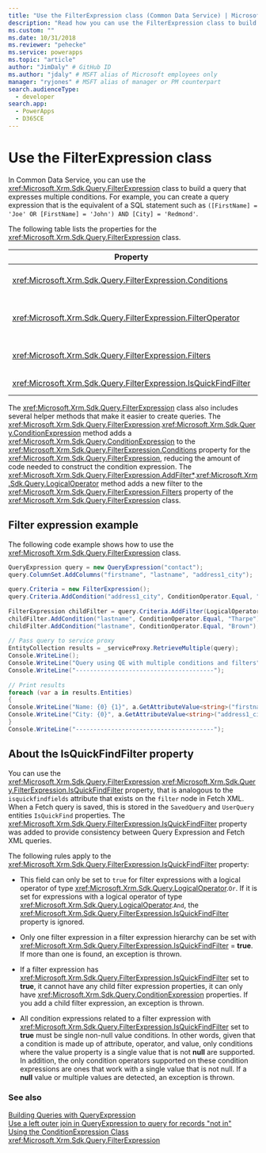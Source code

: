 ```yaml
---
title: "Use the FilterExpression class (Common Data Service) | Microsoft Docs" # Intent and product brand in a unique string of 43-59 chars including spaces
description: "Read how you can use the FilterExpression class to build a query that expresses multiple conditions" # 115-145 characters including spaces. This abstract displays in the search result.
ms.custom: ""
ms.date: 10/31/2018
ms.reviewer: "pehecke"
ms.service: powerapps
ms.topic: "article"
author: "JimDaly" # GitHub ID
ms.author: "jdaly" # MSFT alias of Microsoft employees only
manager: "ryjones" # MSFT alias of manager or PM counterpart
search.audienceType: 
  - developer
search.app: 
  - PowerApps
  - D365CE
---
```

# Use the FilterExpression class

In Common Data Service, you can use the <xref:Microsoft.Xrm.Sdk.Query.FilterExpression> class to build a query that expresses multiple conditions. For example, you can create a query expression that is the equivalent of a SQL statement such as `([FirstName] = 'Joe' OR [FirstName] = 'John') AND [City] = 'Redmond'`.  
  
 The following table lists the properties for the <xref:Microsoft.Xrm.Sdk.Query.FilterExpression> class.  
  
|Property|Description|
|-|-|
|<xref:Microsoft.Xrm.Sdk.Query.FilterExpression.Conditions>|Gets or sets condition expressions that include attributes, condition operators, and attribute values.|  
|<xref:Microsoft.Xrm.Sdk.Query.FilterExpression.FilterOperator>|Gets or sets logical `AND/OR` filter operators. This is set by using the <xref:Microsoft.Xrm.Sdk.Query.LogicalOperator> enumeration.|  
|<xref:Microsoft.Xrm.Sdk.Query.FilterExpression.Filters>|Gets or sets a hierarchy of condition and logical filter expressions that filter the results of the query.|  
|<xref:Microsoft.Xrm.Sdk.Query.FilterExpression.IsQuickFindFilter>|Gets or sets a value that indicates whether the expression is part of a quick find query.|  
  
 The <xref:Microsoft.Xrm.Sdk.Query.FilterExpression> class also includes several helper methods that make it easier to create queries. The <xref:Microsoft.Xrm.Sdk.Query.FilterExpression>.<xref:Microsoft.Xrm.Sdk.Query.ConditionExpression> method adds a <xref:Microsoft.Xrm.Sdk.Query.ConditionExpression> to the <xref:Microsoft.Xrm.Sdk.Query.FilterExpression.Conditions> property for the <xref:Microsoft.Xrm.Sdk.Query.FilterExpression>, reducing the amount of code needed to construct the condition expression. The <xref:Microsoft.Xrm.Sdk.Query.FilterExpression.AddFilter*>.<xref:Microsoft.Xrm.Sdk.Query.LogicalOperator> method adds a new filter to the <xref:Microsoft.Xrm.Sdk.Query.FilterExpression.Filters> property of the <xref:Microsoft.Xrm.Sdk.Query.FilterExpression> class.  
  
<a name="example"></a>   

## Filter expression example  

 The following code example shows how to use the <xref:Microsoft.Xrm.Sdk.Query.FilterExpression> class.  
  
```csharp  
QueryExpression query = new QueryExpression("contact");   
query.ColumnSet.AddColumns("firstname", "lastname", "address1_city");   
  
query.Criteria = new FilterExpression();   
query.Criteria.AddCondition("address1_city", ConditionOperator.Equal, "Redmond");   
  
FilterExpression childFilter = query.Criteria.AddFilter(LogicalOperator.Or);   
childFilter.AddCondition("lastname", ConditionOperator.Equal, "Tharpe");   
childFilter.AddCondition("lastname", ConditionOperator.Equal, "Brown");   
  
// Pass query to service proxy   
EntityCollection results = _serviceProxy.RetrieveMultiple(query);   
Console.WriteLine();   
Console.WriteLine("Query using QE with multiple conditions and filters");   
Console.WriteLine("---------------------------------------");   
  
// Print results   
foreach (var a in results.Entities)   
{   
Console.WriteLine("Name: {0} {1}", a.GetAttributeValue<string>("firstname"), a.GetAttributeValue<string>("lastname"));   
Console.WriteLine("City: {0}", a.GetAttributeValue<string>("address1_city"));   
}   
Console.WriteLine("---------------------------------------");  
```  
  
<a name="quickfindfilter"></a> 
  
## About the IsQuickFindFilter property  

 You can use the <xref:Microsoft.Xrm.Sdk.Query.FilterExpression>.<xref:Microsoft.Xrm.Sdk.Query.FilterExpression.IsQuickFindFilter> property, that is analogous to the `isquickfindfields` attribute that exists on the `filter` node in Fetch XML. When a Fetch query is saved, this is stored in the `SavedQuery` and `UserQuery` entities `IsQuickFind` properties. The <xref:Microsoft.Xrm.Sdk.Query.FilterExpression.IsQuickFindFilter> property was added to provide consistency between Query Expression and Fetch XML queries.  
  
 The following rules apply to the <xref:Microsoft.Xrm.Sdk.Query.FilterExpression.IsQuickFindFilter> property:  
  
-   This field can only be set to `true` for filter expressions with a logical operator of type <xref:Microsoft.Xrm.Sdk.Query.LogicalOperator>.`Or`. If it is set for expressions with a logical operator of type <xref:Microsoft.Xrm.Sdk.Query.LogicalOperator>.`And`, the <xref:Microsoft.Xrm.Sdk.Query.FilterExpression.IsQuickFindFilter> property is ignored.  
  
-   Only one filter expression in a filter expression hierarchy can be set with <xref:Microsoft.Xrm.Sdk.Query.FilterExpression.IsQuickFindFilter> = **true**. If more than one is found, an exception is thrown.  
  
-   If a filter expression has <xref:Microsoft.Xrm.Sdk.Query.FilterExpression.IsQuickFindFilter> set to **true**, it cannot have any child filter expression properties, it can only have <xref:Microsoft.Xrm.Sdk.Query.ConditionExpression> properties. If you add a child filter expression, an exception is thrown.  
  
-   All condition expressions related to a filter expression with <xref:Microsoft.Xrm.Sdk.Query.FilterExpression.IsQuickFindFilter> set to **true** must be single non-null value conditions. In other words, given that a condition is made up of attribute, operator, and value, only conditions where the value property is a single value that is not **null** are supported. In addition, the only condition operators supported on these condition expressions are ones that work with a single value that is not null. If a **null** value or multiple values are detected, an exception is thrown.  
  
### See also  

 [Building Queries with QueryExpression](build-queries-with-queryexpression.md)   
 [Use a left outer join in QueryExpression to query for records "not in"](use-left-outer-join-queryexpression-query-records-not-in.md)   
 [Using the ConditionExpression Class](use-conditionexpression-class.md)   
 <xref:Microsoft.Xrm.Sdk.Query.FilterExpression>